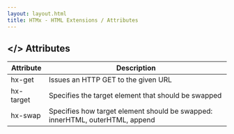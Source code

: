 ```yaml
---
layout: layout.html
title: HTMx - HTML Extensions / Attributes
---
```


## &lt;<span class="flair">/</span>&gt; Attributes</h2>
<table>
<thead>
<tr>
    <th>Attribute</th>
    <th>Description</th>
</tr>
</thead>
<tbody>
<tr>
    <td>hx-get</td>
    <td>Issues an HTTP GET to the given URL</td>
</tr>
<tr>
    <td>hx-target</td>
    <td>Specifies the target element that should be swapped</td>
</tr>
<tr>
    <td>hx-swap</td>
    <td>Specifies how target element should be swapped: innerHTML, outerHTML, append</td>
</tr>
</tbody>
</table>
